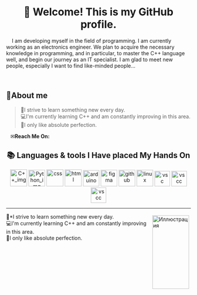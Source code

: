 

<h1 align = center> 
	&#128075; Welcome! This is my GitHub profile.
</h1>

<p>&nbsp;&nbsp;&nbsp;&nbsp;I am developing myself in the field of programming. I am currently working as an electronics engineer. We plan to acquire the necessary knowledge in programming, and in particular, to master the C++ language well, and begin our journey as an IT specialist. I am glad to meet new people, especially I want to find like-minded people...</p>

<br>


## :dizzy:**About me**



[//]: # (Пишем био)
>&#129513;I strive to learn something new every day.  
&#128187;I'm currently learning C++ and am constantly improving in this area.   
&#128302;I only like absolute perfection.  

<p>&nbsp;&nbsp;&nbsp;&#9993;<strong>Reach Me On:</strong></p>


<div align = center>
<h2>
&#128218; <strong> Languages & tools I Have placed My Hands On </strong>
</div>


[//]: # (Пишем наши скилсы)
<div align = center>
<img src="https://www.digiseller.ru/preview/307467/p1_1986716_c7d6ef4a.png" alt="C++_img" width="" height="46" /> <img src="https://static.tildacdn.com/tild3131-3765-4136-b932-336265636539/python-logo-clipart-.png" alt="Python_img" width="" height="45"> <img src="https://gas-kvas.com/uploads/posts/2023-02/1675463198_gas-kvas-com-p-fonovii-risunok-v-css3-3.png" alt="css" width="" height="46"> <img src="https://i.pinimg.com/originals/0e/7d/4a/0e7d4ad55cdc3db527af6c3d72f41ad0.png" alt="html" width="" height="46"> <img src="https://camo.githubusercontent.com/6fcd1c570f8a902233682fea6938ec8e8a3727080ad41312ce5a39004de43087/68747470733a2f2f63646e2e776f726c64766563746f726c6f676f2e636f6d2f6c6f676f732f61726475696e6f2d312e737667" alt="arduino" width="" height="44"> <img src="https://assets.asana.biz/transform/ba9b63a3-f255-4088-b5fe-14ab4628f50b/logo-app-figma" alt="figma" width="" height="45"> <img src="https://camo.githubusercontent.com/023330909dd3262d282ebd393465b9c81a00086febd0a12efb156f62526ec6e5/68747470733a2f2f63646e2e77696b696d672e6e65742f656e2f73706c61746f6f6e77696b692f696d616765732f7468756d622f382f38382f4769744875625f49636f6e2e7376672f3132303070782d4769744875625f49636f6e2e7376672e706e67" alt="github" width="" height="45" /> <img src="https://upload.wikimedia.org/wikipedia/commons/d/d6/Linux_mascot_tux.png" alt="linux" width="" height="45" /> </n>
<img src="https://upload.wikimedia.org/wikipedia/commons/thumb/9/9a/Visual_Studio_Code_1.35_icon.svg/1024px-Visual_Studio_Code_1.35_icon.svg.png" alt="vsc" width="" height="42" /> <img src="https://rafiquzzamanrafi.gallerycdn.vsassets.io/extensions/rafiquzzamanrafi/visualstudiolightpro/1.0/1632225226691/Microsoft.VisualStudio.Services.Icons.Default" alt="vscc" width="" height="42" /> <img src="https://shinyypig.gallerycdn.vsassets.io/extensions/shinyypig/matlab-in-vscode/0.5.2/1730702302777/Microsoft.VisualStudio.Services.Icons.Default" alt="vscc" width="" height="42" />

</div>

***
<p><img src="https://media1.tenor.com/m/CzdMW7wnLn8AAAAC/coding.gif" width="100" height="200" alt="Иллюстрация" align="right" vspace="5" hspace="5">
&#129513;*I strive to learn something new every day. <br>  
&#128187;I'm currently learning C++ and am constantly improving in this area.<br> 
&#128302;I only like absolute perfection.</p>
